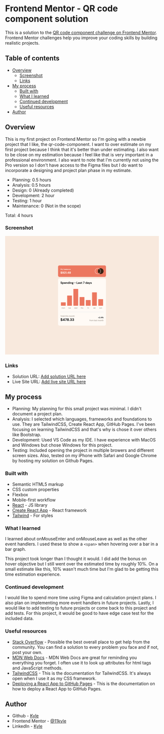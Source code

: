 # Frontend Mentor - QR code component solution

This is a solution to the [QR code component challenge on Frontend Mentor](https://www.frontendmentor.io/challenges/qr-code-component-iux_sIO_H). Frontend Mentor challenges help you improve your coding skills by building realistic projects. 

## Table of contents

- [Overview](#overview)
  - [Screenshot](#screenshot)
  - [Links](#links)
- [My process](#my-process)
  - [Built with](#built-with)
  - [What I learned](#what-i-learned)
  - [Continued development](#continued-development)
  - [Useful resources](#useful-resources)
- [Author](#author)

## Overview
This is my first project on Frontend Mentor so I'm going with a newbie project that I like, the qr-code-component. I want to over estimate on my first project because I think that it's better than under estimating. I also want to be close on my estimation because I feel like that is very important in a professional environment. I also want to note that I'm currently not using the Pro version so I don't have access to the Figma files but I do want to incorporate a designing and project plan phase in my estimate.

- Planning: 0.5 hours
- Analysis: 0.5 hours
- Design: 0 (Already completed)
- Development: 2 hour
- Testing: 1 hour
- Maintenance: 0 (Not in the scope)

Total: 4 hours

### Screenshot

![](./expenses-chart-component-main-solution.png)

### Links

- Solution URL: [Add solution URL here](https://github.com/11kyle/expenses-chart-component-main)
- Live Site URL: [Add live site URL here](https://11kyle.github.io/expenses-chart-component-main/)

## My process

- Planning: My planning for this small project was minimal. I didn't document a project plan.
- Analysis: I selected which languages, frameworks and foundations to use. They are TailwindCSS, Create React App, GitHub Pages. I've been focusing on learning TailwindCSS and that's why is chose it over others like Bootstrap.
- Development: Used VS Code as my IDE. I have experience with MacOS and Windows but chose Windows for this project.
- Testing: Included opening the project in multiple browers and different screen sizes. Also, tested on my iPhone with Safari and Google Chrome by hosting my solution on Github Pages.

### Built with

- Semantic HTML5 markup
- CSS custom properties
- Flexbox
- Mobile-first workflow
- [React](https://reactjs.org/) - JS library
- [Create React App](https://create-react-app.dev/) - React framework
- [Tailwind](https://tailwindcss.com/) - For styles

### What I learned

I learned about onMouseEnter and onMouseLeave as well as the other event handlers. I used these to show a ```<span>``` when hovering over a bar in a bar graph.

This project took longer than I thought it would. I did add the bonus on hover objective but I still went over the estimated time by roughly 10%. On a small estimate like this, 10% wasn't much time but I'm glad to be getting this time estimation experience.

### Continued development

I would like to spend more time using Figma and calculation project plans. I also plan on implementing more event handlers in future projects. Lastly, I would like to add testing to future projects or come back to this project and add tests. For this project, it would be good to have edge case test for the included data.

### Useful resources

- [Stack Overflow](https://stackoverflow.com/) - Possible the best overall place to get help from the community. You can find a solution to every problem you face and if not, post your own.
- [MDN Web Docs](https://developer.mozilla.org/en-US/) - MDN Web Docs are great for reminding you everything you forget. I often use it to look up attributes for html tags and JavaScript methods.
- [TailwindCSS](https://tailwindcss.com/) - This is the documentation for TailwindCSS. It's always open when I use it as my CSS framework.
- [Deploying a React App to GitHub Pages](https://github.com/gitname/react-gh-pages) - This is the documentation on how to deploy a React App to GitHub Pages.

## Author

- Github - [Kyle](https://github.com/11kyle)
- Frontend Mentor - [@11kyle](https://www.frontendmentor.io/profile/11kyle)
- LinkedIn - [Kyle](https://www.linkedin.com/in/kylejohnsondeveloper/)